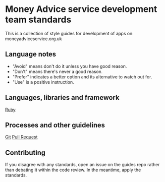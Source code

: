 # Money Advice service development team standards

This is a collection of style guides for development of apps on
moneyadviceservice.org.uk

## Language notes

* "Avoid" means don't do it unless you have good reason.
* "Don't" means there's never a good reason.
* "Prefer" indicates a better option and its alternative to watch out for.
* "Use" is a positive instruction.

## Languages, libraries and framework

[Ruby](ruby-standards.md)

## Processes and other guidelines

[Git](git-standards.md)
[Pull Request](pull-request.md)

## Contributing

If you disagree with any standards, open an issue on the guides repo rather than
debating it within the code review. In the meantime, apply the standards.
